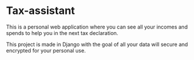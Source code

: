 # Tax-assistant

This is a personal web application where you can see all your incomes and spends to help you in the next tax declaration. 

This project is made in Django with the goal of all your data will secure and encrypted for your personal use.
